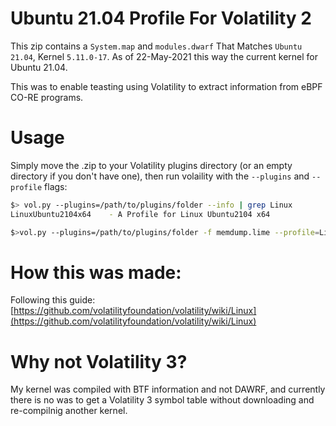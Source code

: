 # Ubuntu 21.04 Profile For Volatility 2

This zip contains a `System.map` and `modules.dwarf` That Matches `Ubuntu 21.04`, Kernel `5.11.0-17`. As of 22-May-2021 this way the current kernel for Ubuntu 21.04.

This was to enable teasting using Volatility to extract information from eBPF CO-RE programs.

# Usage
Simply move the .zip to your Volatility plugins directory (or an empty directory if you don't have one), then run volaility with the `--plugins` and `--profile` flags:

```bash
$> vol.py --plugins=/path/to/plugins/folder --info | grep Linux
LinuxUbuntu2104x64    - A Profile for Linux Ubuntu2104 x64
```
```bash
$>vol.py --plugins=/path/to/plugins/folder -f memdump.lime --profile=LinuxUbuntu2104x64 linux_lsmod
```

# How this was made:
Following this guide: [https://github.com/volatilityfoundation/volatility/wiki/Linux](https://github.com/volatilityfoundation/volatility/wiki/Linux)


# Why not Volatility 3?
My kernel was compiled with BTF information and not DAWRF, and currently there is no was to get a Volatility 3 symbol table without downloading and re-compilnig another kernel.

